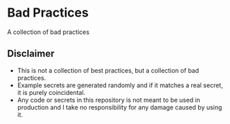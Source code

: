# Bad Practices

A collection of bad practices

## Disclaimer

- This is not a collection of best practices, but a collection of bad practices.
- Example secrets are generated randomly and if it matches a real secret, it is purely coincidental.
- Any code or secrets in this repository is not meant to be used in production and I take no responsibility for any damage caused by using it.
